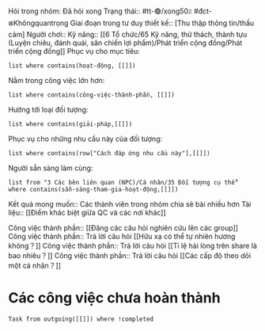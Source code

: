 Hỏi trong nhóm: Đã hỏi xong
Trạng thái:: #tt-🟢/xong50٪
#đct-❄️Khôngquantrọng
Giai đoạn trong tư duy thiết kế:: [Thu thập thông tin/thấu cảm]
Người chơi::
Kỹ năng:: [[6 Tổ chức/65 Kỹ năng, thử thách, thành tựu (Luyện chiêu, đánh quái, săn chiến lợi phẩm)/Phát triển cộng đồng/Phát triển cộng đồng]]
Phục vụ cho mục tiêu:
```dataview
list where contains(hoạt-động, [[]])
```
Nằm trong công việc lớn hơn:
```dataview
list where contains(công-việc-thành-phần, [[]])
```
Hướng tới loại đối tượng:
```dataview
list where contains(giải-pháp,[[]])
```
Phục vụ cho những nhu cầu này của đối tượng:
```dataview
list where contains(row["Cách đáp ứng nhu cầu này"],[[]])
```
Người sẵn sàng làm cùng:
```dataview
list from "3 Các bên liên quan (NPC)/Cá nhân/35 Đối tượng cụ thể" where contains(sẵn-sàng-tham-gia-hoạt-động,[[]])
```

Kết quả mong muốn:: Các thành viên trong nhóm chia sẻ bài nhiều hơn
Tài liệu:: [[Điểm khác biệt giữa QC và các nơi khác]]

Công việc thành phần:: [[Đăng các câu hỏi nghiên cứu lên các group]] 
Công việc thành phần:: Trả lời câu hỏi [[Hữu xạ có thể tự nhiên hương không？]]
Công việc thành phần:: Trả lời câu hỏi [[Tỉ lệ hài lòng trên share là bao nhiêu？]]
Công việc thành phần:: Trả lời câu hỏi [[Các cấp độ theo dõi một cá nhân？]]

# Các công việc chưa hoàn thành
```dataview
Task from outgoing([[]]) where !completed
```
